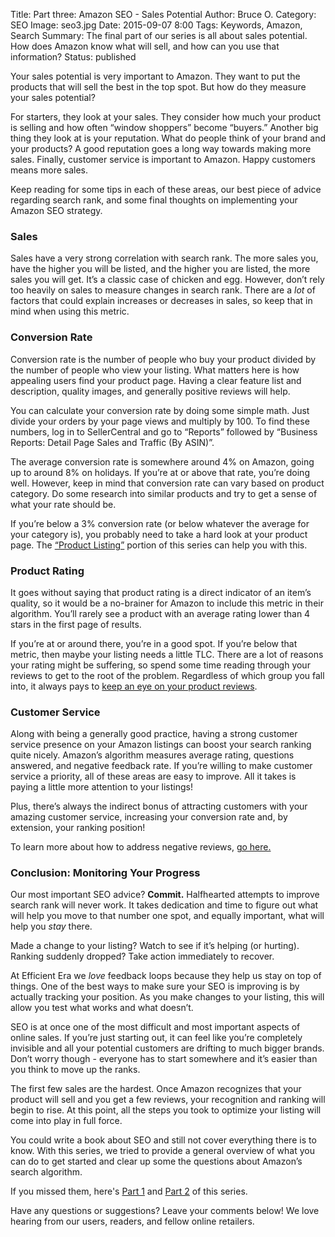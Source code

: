 Title: Part three: Amazon SEO - Sales Potential
Author: Bruce O.
Category: SEO
Image: seo3.jpg
Date: 2015-09-07 8:00
Tags: Keywords, Amazon, Search
Summary: The final part of our series is all about sales potential. How does Amazon know what will sell, and how can you use that information?
Status: published

Your sales potential is very important to Amazon. They want to put the products that will sell the best in the top spot. But how do they measure your sales potential?

For starters, they look at your sales. They consider how much your product is selling and how often “window shoppers” become “buyers.” Another big thing they look at is your reputation. What do people think of your brand and your products? A good reputation goes a long way towards making more sales. Finally, customer service is important to Amazon. Happy customers means more sales.

Keep reading for some tips in each of these areas, our best piece of advice regarding search rank, and some final thoughts on implementing your Amazon SEO strategy. 

### Sales

Sales have a very strong correlation with search rank. The more sales you, have the higher you will be listed, and the higher you are listed, the more sales you will get. It’s a classic case of chicken and egg. However, don’t rely too heavily on sales to measure changes in search rank. There are a *lot* of factors that could explain increases or decreases in sales, so keep that in mind when using this metric. 

### Conversion Rate

Conversion rate is the number of people who buy your product divided by the number of people who view your listing. What matters here is how appealing users find your product page. Having a clear feature list and description, quality images, and generally positive reviews will help. 

You can calculate your conversion rate by doing some simple math. Just divide your orders by your page views and multiply by 100. To find these numbers, log in to SellerCentral and go to “Reports” followed by “Business Reports: Detail Page Sales and Traffic (By ASIN)”. 

The average conversion rate is somewhere around 4% on Amazon, going up to around 8% on holidays. If you’re at or above that rate, you’re doing well. However, keep in mind that conversion rate can vary based on product category. Do some research into similar products and try to get a sense of what your rate should be.

If you’re below a 3% conversion rate (or below whatever the average for your category is), you probably need to take a hard look at your product page. The [“Product Listing”](https://efficientera.com/blog/2015/08/part-two-amazon-seo-product-listing.html) portion of this series can help you with this. 

### Product Rating

It goes without saying that product rating is a direct indicator of an item’s quality, so it would be a no-brainer for Amazon to include this metric in their algorithm. You’ll rarely see a product with an average rating lower than 4 stars in the first page of results. 

If you’re at or around there, you’re in a good spot. If you’re below that metric, then maybe your listing needs a little TLC. There are a lot of reasons your rating might be suffering, so spend some time reading through your reviews to get to the root of the problem. Regardless of which group you fall into, it always pays to [keep an eye on your product reviews](https://efficientera.com/blog/2015/08/start-paying-attention-to-your-amazon-reviews.html).

### Customer Service

Along with being a generally good practice, having a strong customer service presence on your Amazon listings can boost your search ranking quite nicely. Amazon’s algorithm measures average rating, questions answered, and negative feedback rate. If you’re willing to make customer service a priority, all of these areas are easy to improve. All it takes is paying a little more attention to your listings! 

Plus, there’s always the indirect bonus of attracting customers with your amazing customer service, increasing your conversion rate and, by extension, your ranking position!

To learn more about how to address negative reviews, [go here.](https://efficientera.com/blog/2015/08/3-steps-to-changing-a-negative-amazon-review.html)

### Conclusion: Monitoring Your Progress

Our most important SEO advice? **Commit.** Halfhearted attempts to improve search rank will never work. It takes dedication and time to figure out what will help you move to that number one spot, and equally important, what will help you *stay* there.

Made a change to your listing? Watch to see if it’s helping (or hurting). Ranking suddenly dropped? Take action immediately to recover. 

At Efficient Era we *love* feedback loops because they help us stay on top of things. One of the best ways to make sure your SEO is improving is by actually tracking your position. As you make changes to your listing, this will allow you test what works and what doesn’t.

SEO is at once one of the most difficult and most important aspects of online sales. If you’re just starting out, it can feel like you’re completely invisible and all your potential customers are drifting to much bigger brands. Don’t worry though - everyone has to start somewhere and it’s easier than you think to move up the ranks.

The first few sales are the hardest. Once Amazon recognizes that your product will sell and you get a few reviews, your recognition and ranking will begin to rise. At this point, all the steps you took to optimize your listing will come into play in full force. 

You could write a book about SEO and still not cover everything there is to know. With this series, we tried to provide a general overview of what you can do to get started and clear up some the questions about Amazon’s search algorithm.  

If you missed them, here's [Part 1](https://efficientera.com/blog/2015/08/part-one-amazon-seo-getting-started.html) and [Part 2](https://efficientera.com/blog/2015/08/part-two-amazon-seo-product-listing.html) of this series. 

Have any questions or suggestions? Leave your comments below! We love hearing from our users, readers, and fellow online retailers.
